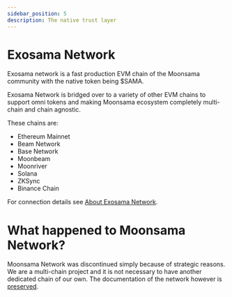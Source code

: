 ```yaml
---
sidebar_position: 5
description: The native trust layer
---
```


# Exosama Network

Exosama network is a fast production EVM chain of the Moonsama community with the native token being $SAMA.

Exosama Network is bridged over to a variety of other EVM chains to support omni tokens and making Moonsama ecosystem completely multi-chain and chain agnostic.

These chains are:
- Ethereum Mainnet
- Beam Network
- Base Network
- Moonbeam
- Moonriver
- Solana
- ZKSync
- Binance Chain

For connection details see [About Exosama Network](/docs/exosama-network/About).

# What happened to Moonsama Network?

Moonsama Network was discontinued simply because of strategic reasons. We are a multi-chain project and it is not necessary to have another dedicated chain of our own. The documentation of the network however is [preserved](/docs/moonsama-network/About).
